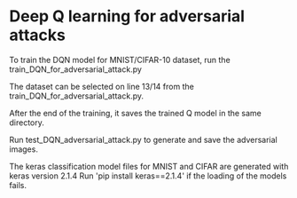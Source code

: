# Deep Q learning for adversarial attacks

To train the DQN model for MNIST/CIFAR-10 dataset, run the train_DQN_for_adversarial_attack.py

The dataset can be selected on line 13/14 from the train_DQN_for_adversarial_attack.py.

After the end of the training, it saves the trained Q model in the same directory.

Run test_DQN_adversarial_attack.py to generate and save the adversarial images. 

The keras classification model files for MNIST and CIFAR are generated with keras version 2.1.4
Run 'pip install keras==2.1.4' if the loading of the models fails.
